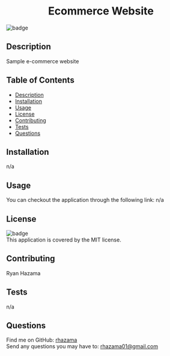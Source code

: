 
<h1 align="center">Ecommerce Website </h1>

![badge](https://img.shields.io/badge/license-MIT-brightgreen)<br />
## Description
Sample e-commerce website

## Table of Contents
- [Description](#description)
- [Installation](#installation)
- [Usage](#usage)
- [License](#license)
- [Contributing](#contributing)
- [Tests](#tests)
- [Questions](#questions)
## Installation
n/a
## Usage
You can checkout the application through the following link: n/a
## License
![badge](https://img.shields.io/badge/license-MIT-brightgreen)
<br />
This application is covered by the MIT license.
## Contributing
Ryan Hazama
## Tests
n/a
## Questions
Find me on GitHub: [rhazama](https://github.com/rhazama)<br />
Send any questions you may have to: rhazama01@gmail.com<br />
    
